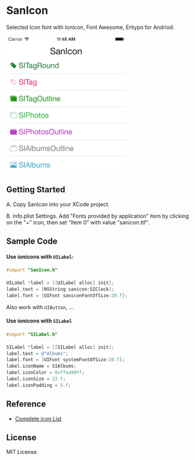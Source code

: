 # SanIcon
Selected Icon font with IonIcon, Font Awesome, Entypo for Andriod.

![](thumb.png)

## Getting Started
A. Copy SanIcon into your XCode project.

B. Info.plist Settings. Add "Fonts provided by application" item by clicking on the "+" icon, then set "Item 0" with value "sanicon.ttf".

## Sample Code

#### Use ionicons with `UILabel`:

```objective-c
#import "SanIcon.h"

UILabel *label = [[UILabel alloc] init];
label.text = [NSString sanicon:SIClock];
label.font = [UIFont saniconFontOfSize:20.f];
```
Also work with `UIButton`, ...

#### Use ionicons with `SILabel`

```objective-c
#import "SILabel.h"

SILabel *label = [[SILabel alloc] init];
label.text = @"Albums";
label.font = [UIFont systemFontOfSize:20.f];
label.iconName = SIAlbums;
label.iconColor = 0xffaa99ff;
label.iconSize = 22.f;
label.iconPadding = 5.f;
```

## Reference
* [Complete icon List](http://sanfriend.com/lab/sanicon)

## License
MIT License.

